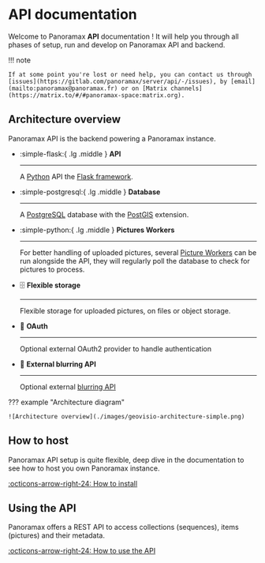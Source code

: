 # API documentation

Welcome to Panoramax __API__ documentation ! It will help you through all phases of setup, run and develop on Panoramax API and backend.

!!! note

	If at some point you're lost or need help, you can contact us through [issues](https://gitlab.com/panoramax/server/api/-/issues), by [email](mailto:panoramax@panoramax.fr) or on [Matrix channels](https://matrix.to/#/#panoramax-space:matrix.org).

## Architecture overview

Panoramax API is the backend powering a Panoramax instance.

<div class="grid cards" markdown>

- :simple-flask:{ .lg .middle } **API**

    ---

    A [Python](https://www.python.org/) API the [Flask framework](https://flask.palletsprojects.com/).

- :simple-postgresql:{ .lg .middle } **Database**

    ---

    A [PostgreSQL](https://www.postgresql.org/) database with the [PostGIS](https://postgis.net/) extension.

- :simple-python:{ .lg .middle } **Pictures Workers**

    ---

    For better handling of uploaded pictures, several [Picture Workers](./install/deep_dive/pictures_processing.md) can be run alongside the API, they will regularly poll the database to check for pictures to process.


- 🗄️ **Flexible storage**

    ---

    Flexible storage for uploaded pictures, on files or object storage.


- 🔐 **OAuth**

    ---

    Optional external OAuth2 provider to handle authentication

- 🙈 **External blurring API**

    ---

    Optional external [blurring API](./install/deep_dive/blur_api.md)

</div>

??? example "Architecture diagram"

    ![Architecture overview](./images/geovisio-architecture-simple.png)


## How to host

Panoramax API setup is quite flexible, deep dive in the documentation to see how to host you own Panoramax instance.

[:octicons-arrow-right-24: How to install](./install/install.md)

## Using the API

Panoramax offers a REST API to access collections (sequences), items (pictures) and their metadata.

[:octicons-arrow-right-24: How to use the API](./api/api.md)
